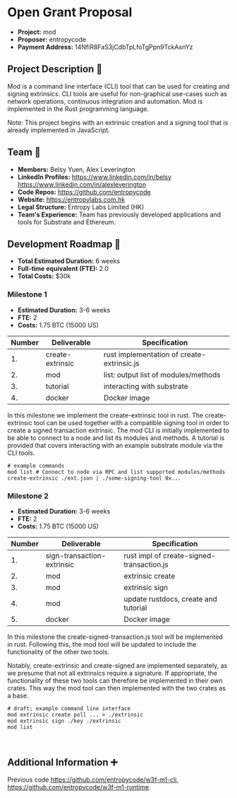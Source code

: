 # Open Grant Proposal

* **Project:** mod
* **Proposer:** entropycode
* **Payment Address:** 14NfiR8FaS3jCdbTpLfoTgPpn9TckAsnYz

## Project Description :page_facing_up: 

Mod is a command line interface (CLI) tool that can be used for creating and signing extrinsics. CLI tools are useful for non-graphical use-cases such as network operations, continuous integration and automation. Mod is implemented in the Rust programming language.

Note: This project begins with an extrinsic creation and a signing tool that is already implemented in JavaScript.

## Team :busts_in_silhouette:

* **Members:** Belsy Yuen, Alex Leverington
* **LinkedIn Profiles:** https://www.linkedin.com/in/belsy https://www.linkedin.com/in/alexleverington
* **Code Repos:** https://github.com/entropycode
* **Website:**	https://entropylabs.com.hk
* **Legal Structure:** Entropy Labs Limited (HK)
* **Team's Experience:** Team has previously developed applications and tools for Substrate and Ethereum.

## Development Roadmap :nut_and_bolt: 

* **Total Estimated Duration:** 6 weeks
* **Full-time equivalent (FTE):**  2.0
* **Total Costs:** $30k

### Milestone 1

* **Estimated Duration:** 3-6 weeks
* **FTE:**  2
* **Costs:** 1.75 BTC (15000 US)

| Number | Deliverable | Specification | 
| ------------- | ------------- | ------------- |
| 1. | create-extrinsic | rust implementation of create-extrinsic.js |
| 2. | mod | list: output list of modules/methods |
| 3. | tutorial | interacting with substrate |
| 4. | docker | Docker image |

In this milestone we implement the create-extrinsic tool in rust. The create-extrinsic tool can be used together with a compatible signing tool in order to create a signed transaction extrinsic. The mod CLI is initially implemented to be able to connect to a node and list its modules and methods. A tutorial is provided that covers interacting with an example substrate module via the CLI tools.

```
# example commands
mod list # Connect to node via RPC and list supported modules/methods
create-extrinsic ./ext.json | ./some-signing-tool 0x...
```

### Milestone 2

* **Estimated Duration:** 3-6 weeks
* **FTE:**  2
* **Costs:** 1.75 BTC (15000 US)

| Number | Deliverable | Specification | 
| ------------- | ------------- | ------------- |
| 1. | sign-transaction-extrinsic | rust impl of create-signed-transaction.js |
| 2. | mod | extrinsic create |
| 3. | mod | extrinsic sign |
| 4. | mod | update rustdocs, create and tutorial |
| 5. | docker | Docker image |

In this milestone the create-signed-transaction.js tool will be implemented in rust. Following this, the mod tool will be updated to include the functionality of the other two tools.

Notably, create-extrinsic and create-signed are implemented separately, as we presume that not all extrinsics require a signature. If appropriate, the functionality of these two tools can therefore be implemented in their own crates. This way the mod tool can then implemented with the two crates as a base.

```
# draft; example command line interface
mod extrinsic create poll ... > ./extrinsic
mod extrinsic sign ./key ./extrinsic
mod list
```
 
## Additional Information :heavy_plus_sign: 

Previous code https://github.com/entropycode/w3f-m1-cli, https://github.com/entropycode/w3f-m1-runtime.
